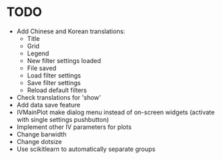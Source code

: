 TODO
====

- Add Chinese and Korean translations:
  - Title
  - Grid
  - Legend
  - New filter settings loaded
  - File saved
  - Load filter settings
  - Save filter settings
  - Reload default filters
- Check translations for 'show'
- Add data save feature
- IVMainPlot make dialog menu instead of on-screen widgets (activate with single settings pushbutton)
- Implement other IV parameters for plots
- Change barwidth
- Change dotsize
- Use scikitlearn to automatically separate groups
